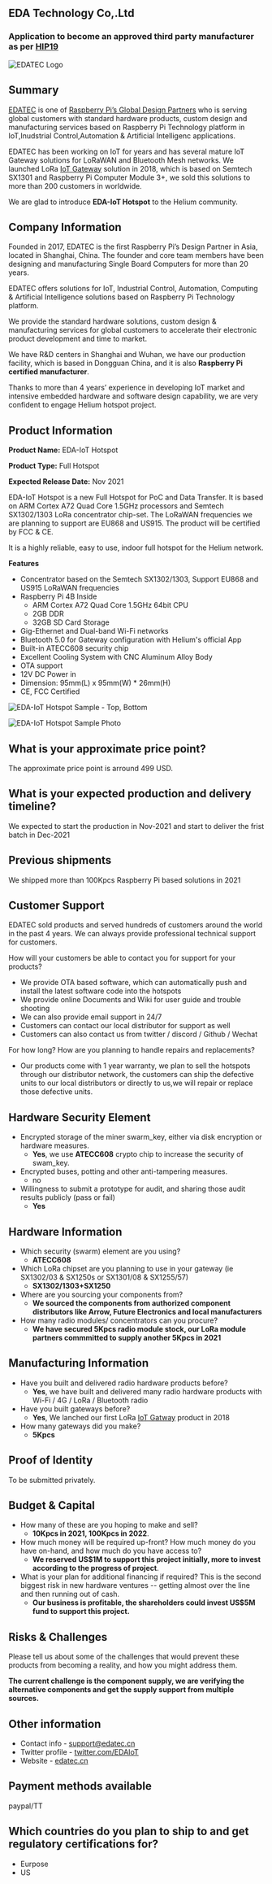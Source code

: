 ## EDA Technology Co,.Ltd

### Application to become an approved third party manufacturer as per [HIP19](https://github.com/helium/HIP/blob/master/0019-third-party-manufacturers.md)

![EDATEC Logo](edatec/edatec-logo.png)

## Summary

[EDATEC](https://edatec.cn) is one of [Raspberry Pi’s Global Design Partners](https://www.raspberrypi.org/for-industry/design-partners/) who is serving global customers with standard hardware products, custom design and manufacturing services based on Raspberry Pi Technology platform in IoT,Inudstrial Control,Automation & Artificial Intelligenc applications.

EDATEC has been working on IoT for years and has several mature IoT Gateway solutions for LoRaWAN and Bluetooth Mesh networks.  We launched LoRa [IoT Gateway](https://edatec.cn/en/Product/Embedded_Computers/2019/0826/77.html) solution in 2018, which is based on Semtech SX1301 and Raspberry Pi Computer Module 3+, we sold this solutions to more than 200 customers in worldwide.

We are glad to introduce **EDA-IoT Hotspot** to the Helium community.

## Company Information

Founded in 2017, EDATEC is the first Raspberry Pi’s Design Partner in Asia, located in Shanghai, China. The founder and core team members have been designing and manufacturing Single Board Computers for more than 20 years.

EDATEC offers solutions for IoT, Industrial Control, Automation, Computing & Artificial Intelligence solutions based on Raspberry Pi Technology platform.

We provide the standard hardware solutions, custom design & manufacturing services for global customers to accelerate their electronic product development and time to market.

We have R&D centers in Shanghai and Wuhan, we have our production facility, which is based in Dongguan China, and it is also **Raspberry Pi certified manufacturer**.

Thanks to more than 4 years’ experience in developing IoT market and intensive embedded hardware and software design capability, we are very confident to engage Helium hotspot project.

## Product Information

**Product Name:** EDA-IoT Hotspot

**Product Type:** Full Hotspot

**Expected Release Date:** Nov 2021

EDA-IoT Hotspot is a new Full Hotspot for PoC and Data Transfer. It is based on ARM Cortex A72 Quad Core 1.5GHz processors and Semtech SX1302/1303 LoRa concentrator chip-set. The LoRaWAN frequencies we are planning to support are EU868 and US915. The product will be certified by FCC & CE.

It is a highly reliable, easy to use, indoor full hotspot for the Helium network.

**Features**

* Concentrator based on the Semtech SX1302/1303, Support EU868 and US915 LoRaWAN frequencies
* Raspberry Pi 4B Inside
  * ARM Cortex A72 Quad Core 1.5GHz 64bit CPU
  * 2GB DDR
  * 32GB SD Card Storage
* Gig-Ethernet and Dual-band Wi-Fi networks
* Bluetooth 5.0 for Gateway configuration with Helium's official App
* Built-in ATECC608 security chip
* Excellent Cooling System with CNC Aluminum Alloy Body
* OTA support
* 12V DC Power in
* Dimension: 95mm(L) x 95mm(W) * 26mm(H)
* CE, FCC Certified

![EDA-IoT Hotspot Sample - Top, Bottom](edatec/eda-iot-hotspot-new-sample-top-bottom.png)

![EDA-IoT Hotspot Sample Photo](edatec/eda-iot-hotspot-new-sample.png)


## What is your approximate price point?

The approximate price point is arround 499 USD.

## What is your expected production and delivery timeline?

We expected to start the production in Nov-2021 and start to deliver the frist batch in Dec-2021

## Previous shipments

We shipped more than 100Kpcs Raspberry Pi based solutions in 2021

## Customer Support

EDATEC sold products and served hundreds of customers around the world in the past 4 years. We can always provide professional technical support for customers.

How will your customers be able to contact you for support for your products?

* We provide OTA based software, which can automatically push and install the latest software code into the hotspots
* We provide online Documents and Wiki for user guide and trouble shooting
* We can also provide email support in 24/7
* Customers can contact our local distributor for support as well
* Customers can also contact us from twitter / discord / Github / Wechat

For how long? How are you planning to handle repairs and replacements?

* Our products come with 1 year warranty, we plan to sell the hotspots through our distributor network, the customers can ship the defective units to our local distributors or directly to us,we will repair or replace those defective units.

## Hardware Security Element

* Encrypted storage of the miner swarm_key, either via disk encryption or hardware measures.
  * **Yes**, we use **ATECC608** crypto chip to increase the security of swam_key.
* Encrypted buses, potting and other anti-tampering measures.
  * no
* Willingness to submit a prototype for audit, and sharing those audit results publicly (pass or fail)
  * **Yes**

## Hardware Information

* Which security (swarm) element are you using?
  * **ATECC608**
* Which LoRa chipset are you planning to use in your gateway (ie SX1302/03 & SX1250s or SX1301/08 & SX1255/57)
  * **SX1302/1303+SX1250**
* Where are you sourcing your components from?
  * **We sourced the components from authorized component distributors like Arrow, Future Electronics and local manufacturers**
* How many radio modules/ concentrators can you procure?
  * **We have secured 5Kpcs radio module stock, our LoRa module partners commmitted to supply another 5Kpcs in 2021**

## Manufacturing Information

* Have you built and delivered radio hardware products before?
  * **Yes**, we have built and delivered many radio hardware products with Wi-Fi / 4G / LoRa / Bluetooth radio
* Have you built gateways before?
  * **Yes**, We lanched our first LoRa [IoT Gatway](https://edatec.cn/en/Product/Embedded_Computers/2019/0826/77.html) product in 2018
* How many gateways did you make?
  * **5Kpcs**

## Proof of Identity

To be submitted privately.

## Budget & Capital

* How many of these are you hoping to make and sell?
  * **10Kpcs in 2021, 100Kpcs in 2022**.
* How much money will be required up-front? How much money do you have on-hand, and how much do you have access to?
  * **We reserved US$1M to support this project initially, more to invest according to the progress of project**.
* What is your plan for additional financing if required? This is the second biggest risk in new hardware ventures -- getting almost over the line and then running out of cash.
  * **Our business is profitable, the shareholders could invest US$5M fund to support this project.**

## Risks & Challenges

Please tell us about some of the challenges that would prevent these products from becoming a reality, and how you might address them.

**The current challenge is the component supply, we are verifying the alternative components and get the supply support from multiple sources.**

## Other information

* Contact info - support@edatec.cn
* Twitter profile - [twitter.com/EDAIoT](https://twitter.com/EDAIoT)
* Website - [edatec.cn](https://edatec.cn)

## Payment methods available

paypal/TT

## Which countries do you plan to ship to and get regulatory certifications for?

* Eurpose
* US

